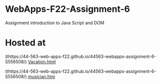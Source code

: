 # WebApps-F22-Assignment-6
Assignment introduction to Java Script and DOM
# Hosted at
(thttps://44-563-web-apps-f22.github.io/44563-webapps-assignment-6-S556508/)
[Vacation.html](vacation.html)

(thttps://44-563-web-apps-f22.github.io/44563-webapps-assignment-6-S556508/)
[musician.htm](musician.html)
